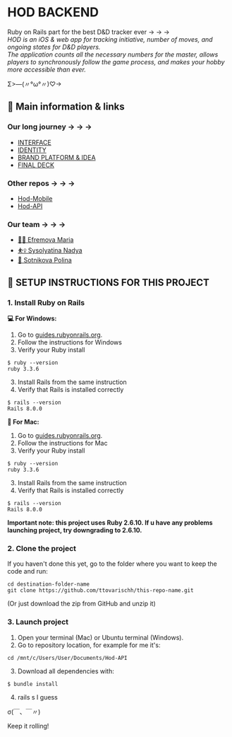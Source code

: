 # HOD BACKEND
Ruby on Rails part for the best D&amp;D tracker ever → → →<br>
*HOD is an iOS & web app for tracking initiative, number of moves, and ongoing states for D&D players.  
The application counts all the necessary numbers for the master, allows players to synchronously follow the game process, and makes your hobby more accessible than ever.*

Σ>―(〃°ω°〃)♡→

## 🤙 Main information & links

### Our long journey → → →<br>

+ <a href="https://portfolio.hse.ru/Project/168785">INTERFACE</a><br>
+ <a href="https://portfolio.hse.ru/Project/161194">IDENTITY</a><br>
+ <a href="https://portfolio.hse.ru/Project/149630">BRAND PLATFORM & IDEA</a>
+ <a href="https://portfolio.hse.ru/Project/149630">FINAL DECK</a>

### Other repos → → →<br>

+ <a href="https://github.com/ttovarischh/Hod_Mobile">Hod-Mobile</a><br>
+ <a href="https://github.com/ttovarischh/Hod-API">Hod-API</a><br>

### Our team → → →<br>
+ <a href="https://hsedesign.ru/designer/fcf7466f5b72474c982ecf2c7d5b9c70">🏃‍♀ Efremova Maria</a><br>
+ <a href="https://hsedesign.ru/designer/c968d54daa194b508e2d136bd75b77c4">⛹️‍♀️ Sysolyatina Nadya</a><br>
+ <a href="https://ttovarischh.com/">🤸 Sotnikova Polina</a><br>

## 🧾 SETUP INSTRUCTIONS FOR THIS PROJECT

### 1. Install Ruby on Rails

**💻 For Windows:**
1. Go to [guides.rubyonrails.org](https://guides.rubyonrails.org/install_ruby_on_rails.html#install-ruby-on-windows).
2. Follow the instructions for Windows
3. Verify your Ruby install
```
$ ruby --version
ruby 3.3.6
```
3. Install Rails from the same instruction
4. Verify that Rails is installed correctly
```
$ rails --version
Rails 8.0.0
```


**🍎 For Mac:**
1. Go to [guides.rubyonrails.org](https://guides.rubyonrails.org/install_ruby_on_rails.html#install-ruby-on-windows).
2. Follow the instructions for Mac
3. Verify your Ruby install
```
$ ruby --version
ruby 3.3.6
```
3. Install Rails from the same instruction
4. Verify that Rails is installed correctly
```
$ rails --version
Rails 8.0.0
```

**Important note: this project uses Ruby 2.6.10. If u have any problems launching project, try downgrading to 2.6.10.**

### 2. Clone the project
If you haven't done this yet, go to the folder where you want to keep the code and run:

```
cd destination-folder-name
git clone https://github.com/ttovarischh/this-repo-name.git
```

(Or just download the zip from GitHub and unzip it)

### 3. Launch project
1. Open your terminal (Mac) or Ubuntu terminal (Windows).
2. Go to repository location, for example for me it's:
```
cd /mnt/c/Users/User/Documents/Hod-API
```
3. Download all dependencies with:
```
$ bundle install
```
4. rails s I guess



σ(￣、￣〃)

Keep it rolling!
